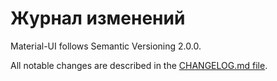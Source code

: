 # Журнал изменений

<p class="description">Material-UI follows Semantic Versioning 2.0.0.</p>

All notable changes are described in the [CHANGELOG.md file](https://github.com/mui-org/material-ui/blob/master/CHANGELOG.md).